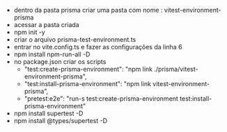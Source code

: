 - dentro da pasta prisma criar uma pasta com nome : vitest-environment-prisma
- acessar a pasta criada
- npm init -y
- criar o arquivo prisma-test-environment.ts
- entrar no vite.config.ts e fazer as configurações da linha 6
- npm install npm-run-all -D
- no package.json criar os scripts
  - "test:create-prisma-environment": "npm link ./prisma/vitest-environment-prisma",
  - "test:install-prisma-environment": "npm link vitest-environment-prisma",
  - "pretest:e2e": "run-s test:create-prisma-environment test:install-prisma-environment"
- npm install supertest -D
- npm install @types/supertest -D
